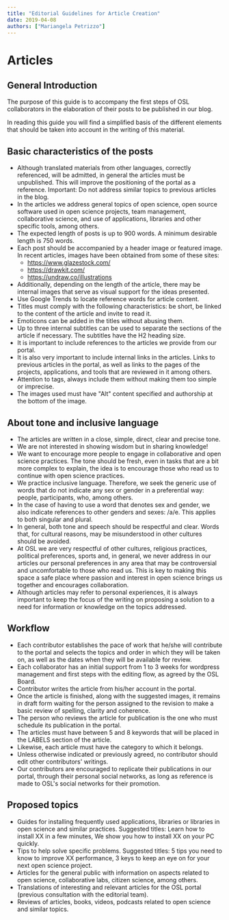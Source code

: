```yaml
---
title: "Editorial Guidelines for Article Creation"
date: 2019-04-08
authors: ["Mariangela Petrizzo"]
---
```


# Articles

## General Introduction

The purpose of this guide is to accompany the first steps of OSL collaborators
in the elaboration of their posts to be published in our blog.

In reading this guide you will find a simplified basis of the different elements
that should be taken into account in the writing of this material.

## Basic characteristics of the posts

- Although translated materials from other languages, correctly referenced, will
  be admitted, in general the articles must be unpublished. This will improve
  the positioning of the portal as a reference. Important: Do not address
  similar topics to previous articles in the blog.
- In the articles we address general topics of open science, open source
  software used in open science projects, team management, collaborative
  science, and use of applications, libraries and other specific tools, among
  others.
- The expected length of posts is up to 900 words. A minimum desirable length is
  750 words.
- Each post should be accompanied by a header image or featured image. In recent
  articles, images have been obtained from some of these sites:
  - <https://www.glazestock.com/>
  - <https://drawkit.com/>
  - <https://undraw.co/illustrations>
- Additionally, depending on the length of the article, there may be internal
  images that serve as visual support for the ideas presented.
- Use Google Trends to locate reference words for article content.
- Titles must comply with the following characteristics: be short, be linked to
  the content of the article and invite to read it.
- Emoticons can be added in the titles without abusing them.
- Up to three internal subtitles can be used to separate the sections of the
  article if necessary. The subtitles have the H2 heading size.
- It is important to include references to the articles we provide from our
  portal.
- It is also very important to include internal links in the articles. Links to
  previous articles in the portal, as well as links to the pages of the
  projects, applications, and tools that are reviewed in it among others.
- Attention to tags, always include them without making them too simple or
  imprecise.
- The images used must have "Alt" content specified and authorship at the bottom
  of the image.

## About tone and inclusive language

- The articles are written in a close, simple, direct, clear and precise tone.
- We are not interested in showing wisdom but in sharing knowledge!
- We want to encourage more people to engage in collaborative and open science
  practices. The tone should be fresh, even in tasks that are a bit more complex
  to explain, the idea is to encourage those who read us to continue with open
  science practices.
- We practice inclusive language. Therefore, we seek the generic use of words
  that do not indicate any sex or gender in a preferential way: people,
  participants, who, among others.
- In the case of having to use a word that denotes sex and gender, we also
  indicate references to other genders and sexes: /a/e. This applies to both
  singular and plural.
- In general, both tone and speech should be respectful and clear. Words that,
  for cultural reasons, may be misunderstood in other cultures should be
  avoided.
- At OSL we are very respectful of other cultures, religious practices,
  political preferences, sports and, in general, we never address in our
  articles our personal preferences in any area that may be controversial and
  uncomfortable to those who read us. This is key to making this space a safe
  place where passion and interest in open science brings us together and
  encourages collaboration.
- Although articles may refer to personal experiences, it is always important to
  keep the focus of the writing on proposing a solution to a need for
  information or knowledge on the topics addressed.

## Workflow

- Each contributor establishes the pace of work that he/she will contribute to
  the portal and selects the topics and order in which they will be taken on, as
  well as the dates when they will be available for review.
- Each collaborator has an initial support from 1 to 3 weeks for wordpress
  management and first steps with the editing flow, as agreed by the OSL Board.
- Contributor writes the article from his/her account in the portal.
- Once the article is finished, along with the suggested images, it remains in
  draft form waiting for the person assigned to the revision to make a basic
  review of spelling, clarity and coherence.
- The person who reviews the article for publication is the one who must
  schedule its publication in the portal.
- The articles must have between 5 and 8 keywords that will be placed in the
  LABELS section of the article.
- Likewise, each article must have the category to which it belongs.
- Unless otherwise indicated or previously agreed, no contributor should edit
  other contributors' writings.
- Our contributors are encouraged to replicate their publications in our portal,
  through their personal social networks, as long as reference is made to OSL's
  social networks for their promotion.

## Proposed topics

- Guides for installing frequently used applications, libraries or libraries in
  open science and similar practices. Suggested titles: Learn how to install XX
  in a few minutes, We show you how to install XX on your PC quickly.
- Tips to help solve specific problems. Suggested titles: 5 tips you need to
  know to improve XX performance, 3 keys to keep an eye on for your next open
  science project.
- Articles for the general public with information on aspects related to open
  science, collaborative labs, citizen science, among others.
- Translations of interesting and relevant articles for the OSL portal (previous
  consultation with the editorial team).
- Reviews of articles, books, videos, podcasts related to open science and
  similar topics.
